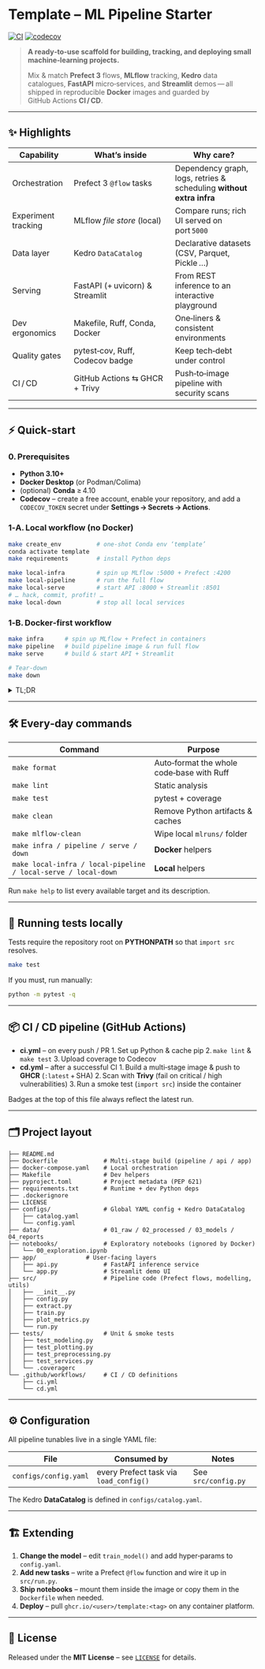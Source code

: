 # Template – ML Pipeline Starter

[![CI](https://github.com/angelofv/template/actions/workflows/ci.yml/badge.svg)](https://github.com/angelofv/template/actions/workflows/ci.yml)
[![codecov](https://codecov.io/gh/angelofv/template/graph/badge.svg?token=RD0GRZMER0)](https://codecov.io/gh/angelofv/template)

> **A ready‑to‑use scaffold for building, tracking, and deploying small machine‑learning projects.**
>
> Mix & match **Prefect 3** flows, **MLflow** tracking, **Kedro** data catalogues, **FastAPI** micro‑services, and **Streamlit** demos — all shipped in reproducible **Docker** images and guarded by GitHub Actions **CI / CD**.

---

## ✨ Highlights

| Capability          | What’s inside                   | Why care?                                                            |
| ------------------- | ------------------------------- | -------------------------------------------------------------------- |
| Orchestration       | Prefect 3 `@flow` tasks         | Dependency graph, logs, retries & scheduling **without extra infra** |
| Experiment tracking | MLflow *file store* (local)     | Compare runs; rich UI served on port `5000`                          |
| Data layer          | Kedro `DataCatalog`             | Declarative datasets (CSV, Parquet, Pickle …)                        |
| Serving             | FastAPI (+ uvicorn) & Streamlit | From REST inference to an interactive playground                     |
| Dev ergonomics      | Makefile, Ruff, Conda, Docker   | One‑liners & consistent environments                                 |
| Quality gates       | pytest‑cov, Ruff, Codecov badge | Keep tech‑debt under control                                         |
| CI / CD             | GitHub Actions ⇆ GHCR + Trivy   | Push‑to‑image pipeline with security scans                           |

---

## ⚡ Quick‑start

### 0. Prerequisites

* **Python 3.10+**
* **Docker Desktop** (or Podman/Colima)
* (optional) **Conda** ≥ 4.10
* **Codecov** – create a free account, enable your repository, and add a `CODECOV_TOKEN` secret under **Settings → Secrets → Actions**.

### 1‑A. Local workflow (no Docker)

```bash
make create_env          # one‑shot Conda env ‘template’
conda activate template
make requirements        # install Python deps

make local-infra         # spin up MLflow :5000 + Prefect :4200
make local-pipeline      # run the full flow
make local-serve         # start API :8000 + Streamlit :8501
# … hack, commit, profit! …
make local-down          # stop all local services
```

### 1‑B. Docker‑first workflow

```bash
make infra      # spin up MLflow + Prefect in containers
make pipeline   # build pipeline image & run full flow
make serve      # build & start API + Streamlit

# Tear‑down
make down
```

<details>
<summary>TL;DR</summary>

```bash
docker compose up --build
```

`docker compose` will launch *everything*, but you will lose the pretty, colour‑coded logs provided by the Makefile 🙃.

</details>

---

## 🛠️ Every‑day commands

| Command                                                        | Purpose                                   |
| -------------------------------------------------------------- | ----------------------------------------- |
| `make format`                                                  | Auto‑format the whole code‑base with Ruff |
| `make lint`                                                    | Static analysis                           |
| `make test`                                                    | pytest + coverage                         |
| `make clean`                                                   | Remove Python artifacts & caches          |
| `make mlflow-clean`                                            | Wipe local `mlruns/` folder               |
| `make infra / pipeline / serve / down`                         | **Docker** helpers                        |
| `make local-infra / local-pipeline / local-serve / local-down` | **Local** helpers                         |

Run `make help` to list every available target and its description.

---

## 🧪 Running tests locally

Tests require the repository root on **PYTHONPATH** so that `import src` resolves.

```bash
make test
```

If you must, run manually:

```bash
python -m pytest -q
```

---

## 📦 CI / CD pipeline (GitHub Actions)

* **ci.yml** – on every push / PR
  1. Set up Python & cache pip
  2. `make lint` & `make test`
  3. Upload coverage to Codecov
* **cd.yml** – after a successful CI
  1. Build a multi‑stage image & push to **GHCR** (`:latest` + SHA)
  2. Scan with **Trivy** (fail on critical / high vulnerabilities)
  3. Run a smoke test (`import src`) inside the container

Badges at the top of this file always reflect the latest run.

---

## 🗂 Project layout

```
├── README.md
├── Dockerfile             # Multi‑stage build (pipeline / api / app)
├── docker-compose.yaml    # Local orchestration
├── Makefile               # Dev helpers
├── pyproject.toml         # Project metadata (PEP 621)
├── requirements.txt       # Runtime + dev Python deps
├── .dockerignore
├── LICENSE
├── configs/               # Global YAML config + Kedro DataCatalog
│   ├── catalog.yaml
│   └── config.yaml
├── data/                  # 01_raw / 02_processed / 03_models / 04_reports
├── notebooks/             # Exploratory notebooks (ignored by Docker)
│   └── 00_exploration.ipynb
├── app/              # User‑facing layers
│   ├── api.py             # FastAPI inference service
│   └── app.py             # Streamlit demo UI
├── src/                   # Pipeline code (Prefect flows, modelling, utils)
│   ├── __init__.py
│   ├── config.py
│   ├── extract.py
│   ├── train.py
│   ├── plot_metrics.py
│   └── run.py
├── tests/                 # Unit & smoke tests
│   ├── test_modeling.py
│   ├── test_plotting.py
│   ├── test_preprocessing.py
│   ├── test_services.py
│   └── .coveragerc
└── .github/workflows/     # CI / CD definitions
    ├── ci.yml
    └── cd.yml
```

---

## ⚙️ Configuration

All pipeline tunables live in a single YAML file:

| File                  | Consumed by                            | Notes               |
| --------------------- | -------------------------------------- | ------------------- |
| `configs/config.yaml` | every Prefect task via `load_config()` | See `src/config.py` |

The Kedro **DataCatalog** is defined in `configs/catalog.yaml`.

---

## 🏗️ Extending

1. **Change the model** – edit `train_model()` and add hyper‑params to `config.yaml`.
2. **Add new tasks** – write a Prefect `@flow` function and wire it up in `src/run.py`.
3. **Ship notebooks** – mount them inside the image or copy them in the `Dockerfile` when needed.
4. **Deploy** – pull `ghcr.io/<user>/template:<tag>` on any container platform.

---

## 📜 License

Released under the **MIT License** – see [`LICENSE`](LICENSE) for details.

